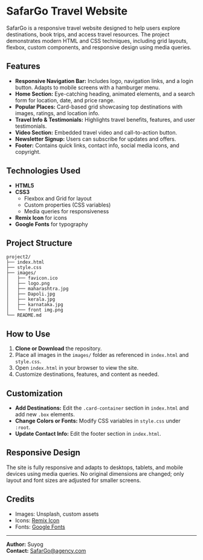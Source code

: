 # SafarGo Travel Website

SafarGo is a responsive travel website designed to help users explore destinations, book trips, and access travel resources. The project demonstrates modern HTML and CSS techniques, including grid layouts, flexbox, custom components, and responsive design using media queries.

## Features

- **Responsive Navigation Bar:** Includes logo, navigation links, and a login button. Adapts to mobile screens with a hamburger menu.
- **Home Section:** Eye-catching heading, animated elements, and a search form for location, date, and price range.
- **Popular Places:** Card-based grid showcasing top destinations with images, ratings, and location info.
- **Travel Info & Testimonials:** Highlights travel benefits, features, and user testimonials.
- **Video Section:** Embedded travel video and call-to-action button.
- **Newsletter Signup:** Users can subscribe for updates and offers.
- **Footer:** Contains quick links, contact info, social media icons, and copyright.

## Technologies Used

- **HTML5**
- **CSS3**
  - Flexbox and Grid for layout
  - Custom properties (CSS variables)
  - Media queries for responsiveness
- **Remix Icon** for icons
- **Google Fonts** for typography

## Project Structure

```
project2/
├── index.html
├── style.css
├── images/
│   ├── favicon.ico
│   ├── logo.png
│   ├── maharashtra.jpg
│   ├── Dapoli.jpg
│   ├── kerala.jpg
│   ├── karnataka.jpg
│   └── front img.png
└── README.md
```

## How to Use

1. **Clone or Download** the repository.
2. Place all images in the `images/` folder as referenced in `index.html` and `style.css`.
3. Open `index.html` in your browser to view the site.
4. Customize destinations, features, and content as needed.

## Customization

- **Add Destinations:** Edit the `.card-container` section in `index.html` and add new `.box` elements.
- **Change Colors or Fonts:** Modify CSS variables in `style.css` under `:root`.
- **Update Contact Info:** Edit the footer section in `index.html`.

## Responsive Design

The site is fully responsive and adapts to desktops, tablets, and mobile devices using media queries. No original dimensions are changed; only layout and font sizes are adjusted for smaller screens.

## Credits

- Images: Unsplash, custom assets
- Icons: [Remix Icon](https://remixicon.com/)
- Fonts: [Google Fonts](https://fonts.google.com/)

---

**Author:** Suyog  
**Contact:** SafarGo@agency.com
